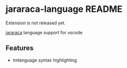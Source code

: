 # jararaca-language README
Extension is not released yet.

[jararaca](https://github.com/izumrudik/jararaca) language support for vscode

## Features

- tmlanguage syntax highlighting

<!--
## Requirements
## Extension Settings
## Known Issues
## Release Notes
-->